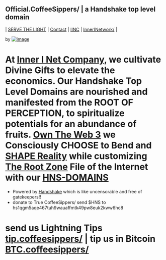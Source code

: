 ## Official.CoffeeSippers/ | a Handshake top level domain
| [SERVE THE LIGHT](http://workinthedark.servethelight.hns.to/) | [Contact](https://innerinetcompany.webflow.icontacto) | [IINC](http://dlink.innerinetcompany.hns.to/) | [InnerINetwork/](https://innerinetwork/) |

by [![image](https://user-images.githubusercontent.com/37987346/101912317-96206680-3b8f-11eb-910e-d9d7e5015035.png)](https://innerinetcompany.webflow.io/contact)

# At [Inner I Net Company](http://dlink.innerinetcompany.hns.to/), we cultivate Divine Gifts to elevate the economics. Our Handshake Top Level Domains are nourished and manifested from the ROOT OF PERCEPTION, to spiritualize potentials for an abundance of fruits. [Own The Web 3](http://official.owntheweb3.hns.to/) we Consciously CHOOSE to Bend and [SHAPE Reality](http://innerinetcompany.shapereality.hns.to/) while customizing [The Root Zone](http://therootzone.hns.to/) File of the Internet with our [HNS-DOMAINS](http://home.hns-domains.hns.to/)


- Powered by [Handshake](https://handshake.org/) which is like uncensorable and free of gatekeepers!! 
- donate to True CoffeeSippers/ send $HNS to hs1qgm5aqe467tuh9wauaffmtk49pw8euk2kww6hc8

# send us Lightning Tips [tip.coffeesippers/](http://tip.coffeesippers.hns.is/) | tip us in Bitcoin [BTC.coffeesippers/](http://btc.coffeesippers.hns.is/) 
